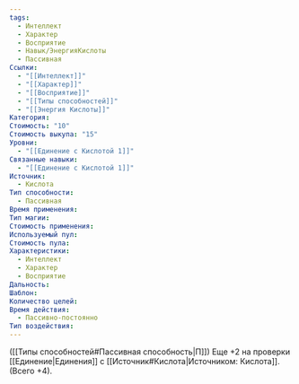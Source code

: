 ```yaml
---
tags:
  - Интеллект
  - Характер
  - Восприятие
  - Навык/ЭнергияКислоты
  - Пассивная
Ссылки:
  - "[[Интеллект]]"
  - "[[Характер]]"
  - "[[Восприятие]]"
  - "[[Типы способностей]]"
  - "[[Энергия Кислоты]]"
Категория: 
Стоимость: "10"
Стоимость выкупа: "15"
Уровни:
  - "[[Единение с Кислотой 1]]"
Связанные навыки:
  - "[[Единение с Кислотой 1]]"
Источник:
  - Кислота
Тип способности:
  - Пассивная
Время применения: 
Тип магии: 
Стоимость применения: 
Используемый пул: 
Стоимость пула: 
Характеристики:
  - Интеллект
  - Характер
  - Восприятие
Дальность: 
Шаблон: 
Количество целей: 
Время действия:
  - Пассивно-постоянно
Тип воздействия:
---
```

([[Типы способностей#Пассивная способность|П]]) Еще +2 на проверки [[Единение|Единения]] с [[Источник#Кислота|Источником: Кислота]]. (Всего +4).